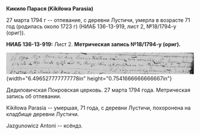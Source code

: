 **Кикило Парася (Kikiłowa Parasia)**

27 марта 1794 г -- отпевание, с деревни Лустичи, умерла в возрасте 71
год (родилась около 1723 г) (НИАБ 136-13-919, лист 2, №18/1794-у
(ориг)).

**НИАБ 136-13-919:** Лист 2. **Метрическая запись №18/1794-у (ориг).**

![](./media/448d4ddf757e3bc5164c55bb9df7f2d424d4b31c.png){width="6.496527777777778in"
height="0.7541666666666667in"}

Дедиловичская Покровская церковь. 27 марта 1794 года. Метрическая запись
об отпевании.

Kikiłowa Parasia -- умершая, 71 года, с деревни Лустичи, похоронена на
кладбище деревни Лустичи.

Jazgunowicz Antoni -- ксёндз.
